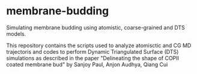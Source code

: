# membrane-budding
Simulating membrane budding using atomistic, coarse-grained and DTS models.

This repository contains the scripts used to analyze atomisctic and CG MD trajectoris and codes to perform Dynamic Triangulated Surface (DTS) simulations as described in the paper "Delineating the shape of COPII coated membrane bud" by Sanjoy Paul, Anjon Audhya, Qiang Cui
